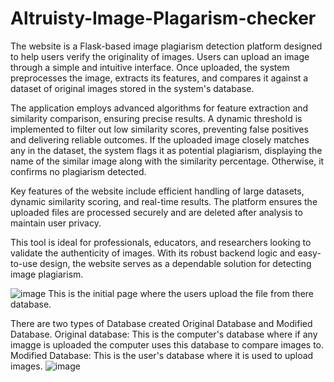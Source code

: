 # Altruisty-Image-Plagarism-checker
The website is a Flask-based image plagiarism detection platform designed to help users verify the originality of images. Users can upload an image through a simple and intuitive interface. Once uploaded, the system preprocesses the image, extracts its features, and compares it against a dataset of original images stored in the system's database.

The application employs advanced algorithms for feature extraction and similarity comparison, ensuring precise results. A dynamic threshold is implemented to filter out low similarity scores, preventing false positives and delivering reliable outcomes. If the uploaded image closely matches any in the dataset, the system flags it as potential plagiarism, displaying the name of the similar image along with the similarity percentage. Otherwise, it confirms no plagiarism detected.

Key features of the website include efficient handling of large datasets, dynamic similarity scoring, and real-time results. The platform ensures the uploaded files are processed securely and are deleted after analysis to maintain user privacy.

This tool is ideal for professionals, educators, and researchers looking to validate the authenticity of images. With its robust backend logic and easy-to-use design, the website serves as a dependable solution for detecting image plagiarism.

![image](https://github.com/user-attachments/assets/f64c1fe0-c83a-486f-a3fa-8f12ba821cd7)
This is the initial page where the users upload the file from there database.

There are two types of Database created Original Database and Modified Database.
Original database: This is the computer's database where if any imagge is uploaded the computer uses this database to compare images to.
Modified Database: This is the user's database where it is used to upload images.
![image](https://github.com/user-attachments/assets/863f34f5-29c7-4c51-89a5-4efbfd6f86d1)

